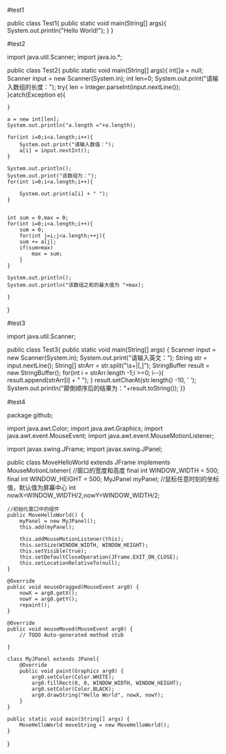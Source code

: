 #test1

public class Test1{
   public static void main(String[] args){
	System.out.println("Hello World!");
   }
}


#test2

import java.util.Scanner;
import java.io.*;

public class Test2{
    public static void main(String[] args){
	int[]a = null;
	Scanner input = new Scanner(System.in);
	int len=0;
	System.out.print("请输入数组的长度：");
	try{
	    len = Integer.parseInt(input.nextLine());
	}catch(Exception e){
	
	}
	
	a = new int[len];
	System.out.println("a.length ="+a.length);
	
	for(int i=0;i<a.length;i++){
	    System.out.print("请输入数值：");
	    a[i] = input.nextInt();
	}
	
	System.out.println();
	System.out.print("该数组为：");
	for(int i=0;i<a.length;i++){
	    
	    System.out.print(a[i] + " ");
	}
	
	
	int sum = 0,max = 0;
	for(int i=0;i<a.length;i++){
	    sum = 0;
	    for(int j=i;j<a.length;++j){
		sum += a[j];
		if(sum>max)
		    max = sum;
	    }
	}
	
	System.out.println();
	System.out.println("该数组之和的最大值为 "+max);

    }
    
    
}

#test3

import java.util.Scanner;

public class Test3{
    public static void main(String[] args) {
	Scanner input = new Scanner(System.in);
	System.out.print("请输入英文：");
	String str = input.nextLine();
        String[] strArr = str.split("\\s+|[,]");
        StringBuffer result = new StringBuffer();
        for(int i = strArr.length -1;i >=0; i--){
            result.append(strArr[i] + " ");
        }
        result.setCharAt(str.length() -10, ' ');
        System.out.println("颠倒顺序后的结果为："+result.toString());
}}

#test4

package github;

import java.awt.Color;
import java.awt.Graphics;
import java.awt.event.MouseEvent;
import java.awt.event.MouseMotionListener;

import javax.swing.JFrame;
import javax.swing.JPanel;


public class MoveHelloWorld extends JFrame implements MouseMotionListener{
	//窗口的宽度和高度
	final int WINDOW_WIDTH = 500;
	final int WINDOW_HEIGHT = 500;
	MyJPanel myPanel;
	//鼠标任意时刻的坐标值，默认值为屏幕中心
	int nowX=WINDOW_WIDTH/2,nowY=WINDOW_WIDTH/2;
	
	//初始化窗口中的组件
	public MoveHelloWorld() {
		myPanel = new MyJPanel();
		this.add(myPanel);
		
		this.addMouseMotionListener(this);
		this.setSize(WINDOW_WIDTH, WINDOW_HEIGHT);
		this.setVisible(true);
		this.setDefaultCloseOperation(JFrame.EXIT_ON_CLOSE);
		this.setLocationRelativeTo(null);
	}
	
	@Override
	public void mouseDragged(MouseEvent arg0) {
		nowX = arg0.getX();
		nowY = arg0.getY();
		repaint();
	}

	@Override
	public void mouseMoved(MouseEvent arg0) {
		// TODO Auto-generated method stub
		
	}
	
	class MyJPanel extends JPanel{
		@Override
		public void paint(Graphics arg0) {
			arg0.setColor(Color.WHITE);
			arg0.fillRect(0, 0, WINDOW_WIDTH, WINDOW_HEIGHT);
			arg0.setColor(Color.BLACK);
			arg0.drawString("Hello World", nowX, nowY);
		}
	}
	
	public static void main(String[] args) {
		MoveHelloWorld moveString = new MoveHelloWorld();
	}
}

